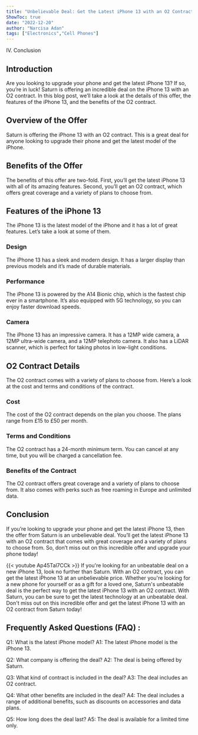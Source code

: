 ```yaml
---
title: "Unbelievable Deal: Get the Latest iPhone 13 with an O2 Contract from Saturn!"
ShowToc: true 
date: "2022-12-20"
author: "Narcisa Adan" 
tags: ["Electronics","Cell Phones"]
---
```

IV. Conclusion

## Introduction
Are you looking to upgrade your phone and get the latest iPhone 13? If so, you’re in luck! Saturn is offering an incredible deal on the iPhone 13 with an O2 contract. In this blog post, we’ll take a look at the details of this offer, the features of the iPhone 13, and the benefits of the O2 contract.

## Overview of the Offer
Saturn is offering the iPhone 13 with an O2 contract. This is a great deal for anyone looking to upgrade their phone and get the latest model of the iPhone.

## Benefits of the Offer
The benefits of this offer are two-fold. First, you’ll get the latest iPhone 13 with all of its amazing features. Second, you’ll get an O2 contract, which offers great coverage and a variety of plans to choose from.

## Features of the iPhone 13
The iPhone 13 is the latest model of the iPhone and it has a lot of great features. Let’s take a look at some of them.

### Design
The iPhone 13 has a sleek and modern design. It has a larger display than previous models and it’s made of durable materials.

### Performance
The iPhone 13 is powered by the A14 Bionic chip, which is the fastest chip ever in a smartphone. It’s also equipped with 5G technology, so you can enjoy faster download speeds.

### Camera
The iPhone 13 has an impressive camera. It has a 12MP wide camera, a 12MP ultra-wide camera, and a 12MP telephoto camera. It also has a LiDAR scanner, which is perfect for taking photos in low-light conditions.

## O2 Contract Details
The O2 contract comes with a variety of plans to choose from. Here’s a look at the cost and terms and conditions of the contract.

### Cost
The cost of the O2 contract depends on the plan you choose. The plans range from £15 to £50 per month.

### Terms and Conditions
The O2 contract has a 24-month minimum term. You can cancel at any time, but you will be charged a cancellation fee.

### Benefits of the Contract
The O2 contract offers great coverage and a variety of plans to choose from. It also comes with perks such as free roaming in Europe and unlimited data.

## Conclusion
If you’re looking to upgrade your phone and get the latest iPhone 13, then the offer from Saturn is an unbelievable deal. You’ll get the latest iPhone 13 with an O2 contract that comes with great coverage and a variety of plans to choose from. So, don’t miss out on this incredible offer and upgrade your phone today!

{{< youtube Ap45Tal7CCk >}} 
If you're looking for an unbeatable deal on a new iPhone 13, look no further than Saturn. With an O2 contract, you can get the latest iPhone 13 at an unbelievable price. Whether you're looking for a new phone for yourself or as a gift for a loved one, Saturn's unbeatable deal is the perfect way to get the latest iPhone 13 with an O2 contract. With Saturn, you can be sure to get the latest technology at an unbeatable deal. Don't miss out on this incredible offer and get the latest iPhone 13 with an O2 contract from Saturn today!

## Frequently Asked Questions (FAQ) :
Q1: What is the latest iPhone model?
A1: The latest iPhone model is the iPhone 13.

Q2: What company is offering the deal?
A2: The deal is being offered by Saturn.

Q3: What kind of contract is included in the deal?
A3: The deal includes an O2 contract.

Q4: What other benefits are included in the deal?
A4: The deal includes a range of additional benefits, such as discounts on accessories and data plans.

Q5: How long does the deal last?
A5: The deal is available for a limited time only.


